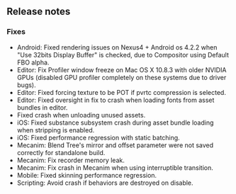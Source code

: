## Release notes

### Fixes

-   Android: Fixed rendering issues on Nexus4 + Android os 4.2.2 when \"Use 32bits Display Buffer\" is checked, due to Compositor using Default FBO alpha.
-   Editor: Fix Profiler window freeze on Mac OS X 10.8.3 with older NVIDIA GPUs (disabled GPU profiler completely on these systems due to driver bugs).
-   Editor: Fixed forcing texture to be POT if pvrtc compression is selected.
-   Editor: Fixed oversight in fix to crash when loading fonts from asset bundles in editor.
-   Fixed crash when unloading unused assets.
-   iOS: Fixed substance subsystem crash during asset bundle loading when stripping is enabled.
-   iOS: Fixed performance regression with static batching.
-   Mecanim: Blend Tree\'s mirror and offset parameter were not saved correctly for standalone build.
-   Mecanim: Fix recorder memory leak.
-   Mecanim: Fix crash in Mecanim when using interruptible transition.
-   Mobile: Fixed skinning performance regression.
-   Scripting: Avoid crash if behaviors are destroyed on disable.
